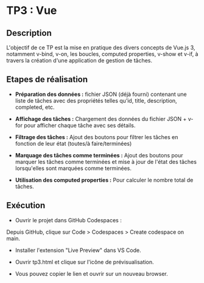 # TP3 : Vue 

## Description 

L'objectif de ce TP est la mise en pratique des divers concepts de Vue.js 3, notamment v-bind, v-on, les boucles, computed properties, v-show et v-if, à travers la création d'une application de gestion de tâches.


## Etapes de réalisation 

- **Préparation des données :** fichier JSON (déjà fourni) contenant une liste de tâches avec des propriétés telles qu’id, title, description, completed, etc.

- **Affichage des tâches :** Chargement des données du fichier JSON + v-for pour afficher chaque tâche avec ses détails.

- **Filtrage des tâches :** Ajout des boutons pour filtrer les tâches en fonction de leur état (toutes/à faire/terminées)

- **Marquage des tâches comme terminées :** Ajout des boutons pour marquer les tâches comme terminées et mise à jour de l'état des tâches lorsqu'elles sont marquées comme terminées.

- **Utilisation des computed properties :** Pour calculer le nombre total de tâches.


## Exécution

- Ouvrir le projet dans GitHub Codespaces : 

Depuis GitHub, clique sur Code > Codespaces > Create codespace on main.

- Installer l'extension "Live Preview" dans VS Code.

- Ouvrir tp3.html et clique sur l'icône de prévisualisation.

- Vous pouvez copier le lien et ouvrir sur un nouveau browser. 